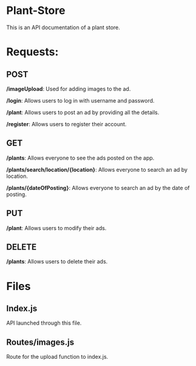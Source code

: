 # Plant-Store

This is an API documentation of a plant store.


# Requests:

## POST

**/imageUpload**: Used for adding images to the ad.

**/login**: Allows users to log in with username and password.

**/plant**: Allows users to post an ad by providing all the details.

**/register**: Allows users to register their account.

## GET

**/plants**: Allows everyone to see the ads posted on the app.

**/plants/search/location/{location}**: Allows everyone to search an ad by location.

**/plants/{dateOfPosting}**: Allows everyone to search an ad by the date of posting.

## PUT

**/plant**: Allows users to modify their ads.

## DELETE

**/plants**: Allows users to delete their ads.

# Files

## Index.js
API launched through this file.

## Routes/images.js
Route for the upload function to index.js.